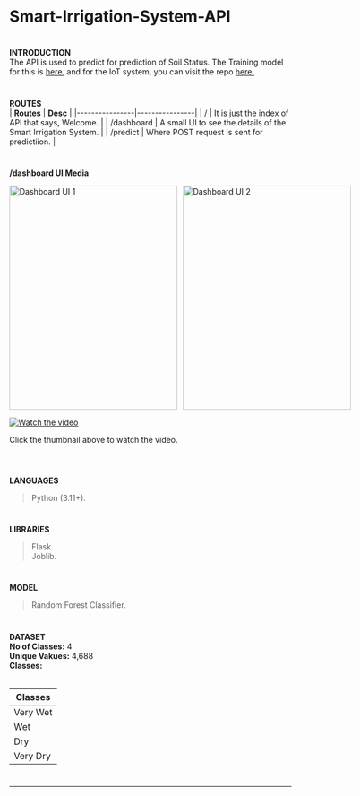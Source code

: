 # Smart-Irrigation-System-API
#
**INTRODUCTION<br>**
The API is used to predict for prediction of Soil Status. The Training model for this is <a href="https://github.com/PersonXXIII/Smart-Irrigation-System-Training">here.</a> and for the IoT system, you can visit the repo <a href="https://github.com/PersonXXIII/Smart-Irrigation-System-IoT">here.</a><br>
#
**ROUTES<br>**
| **Routes** | **Desc** |
|----------------|----------------|
| / | It is just the index of API that says, Welcome. |
| /dashboard | A small UI to see the details of the Smart Irrigation System. |
| /predict | Where POST request is sent for predictiion. |
#
**/dashboard UI Media<br>**
<div style="display: flex; justify-content: space-between; align-items: center; gap: 10px;">
  <img src="https://i.imgur.com/TbgZTCR.png" alt="Dashboard UI 1" style="width: 300px; height: 400px;">
  <img src="https://i.imgur.com/cBcgHMk.png" alt="Dashboard UI 2" style="width: 300px; height: 400px;">
</div>

[![Watch the video](https://img.youtube.com/vi/4a8zPJVXBd0/0.jpg)](https://youtu.be/4a8zPJVXBd0)

Click the thumbnail above to watch the video.<br><br>
#
**LANGUAGES**
> Python (3.11+).
#
**LIBRARIES**
> Flask.<br>
> Joblib.<br>
#
**MODEL**
> Random Forest Classifier.<br>
#
**DATASET<br>**
<b>No of Classes:</b> 4<br>
<b>Unique Vakues:</b> 4,688<br>
<b>Classes:</b> <br><br>

| **Classes** |
|----------------|
| Very Wet |
| Wet |
| Dry |
| Very Dry |
#
<hr>
